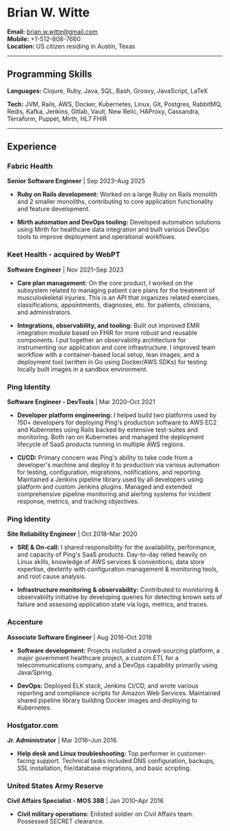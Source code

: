 # Brian W. Witte

**Email:** brian.w.witte@gmail.com  
**Mobile:** +1-512-808-7660  
**Location:** US citizen residing in Austin, Texas

---

## Programming Skills

**Languages:** Clojure, Ruby, Java, SQL, Bash, Groovy, JavaScript, LaTeX

**Tech:** JVM, Rails, AWS, Docker, Kubernetes, Linux, Git, Postgres, RabbitMQ, Redis, Kafka, Jenkins, Gitlab, Vault, New Relic, HAProxy, Cassandra, Terraform, Puppet, Mirth, HL7 FHIR

---

## Experience

### Fabric Health
**Senior Software Engineer** | Sep 2023–Aug 2025

- **Ruby on Rails development:** Worked on a large Ruby on Rails monolith and 2 smaller monoliths, contributing to core application functionality and feature development.

- **Mirth automation and DevOps tooling:** Developed automation solutions using Mirth for healthcare data integration and built various DevOps tools to improve deployment and operational workflows.

### Keet Health - acquired by WebPT
**Software Engineer** | Nov 2021–Sep 2023

- **Care plan management:** On the core product, I worked on the subsystem related to managing patient care plans for the treatment of musculoskeletal injuries. This is an API that organizes related exercises, classifications, appointments, diagnoses, etc. for patients, clinicians, and administrators.

- **Integrations, observability, and tooling:** Built out improved EMR integration module based on FHIR for more robust and reusable components. I put together an observability architecture for instrumenting our application and core infrastructure. I improved team workflow with a container-based local setup, lean images, and a deployment tool (written in Go using Docker/AWS SDKs) for testing locally built images in a sandbox environment.

### Ping Identity
**Software Engineer - DevTools** | Mar 2020–Oct 2021

- **Developer platform engineering:** I helped build two platforms used by 150+ developers for deploying Ping's production software to AWS EC2 and Kubernetes using Rails backed by extensive test-suites and monitoring. Both ran on Kubernetes and managed the deployment lifecycle of SaaS products running in multiple AWS regions.

- **CI/CD:** Primary concern was Ping's ability to take code from a developer's machine and deploy it to production via various automation for testing, configuration, migrations, notifications, and reporting. Maintained a Jenkins pipeline library used by all developers using platform and custom Jenkins plugins. Managed and extended comprehensive pipeline monitoring and alerting systems for incident response, metrics, and tracking objectives.

### Ping Identity
**Site Reliability Engineer** | Oct 2018–Mar 2020

- **SRE & On-call:** I shared responsibility for the availability, performance, and capacity of Ping's SaaS products. Day-to-day relied heavily on Linux skills, knowledge of AWS services & conventions, data store expertise, dexterity with configuration management & monitoring tools, and root cause analysis.

- **Infrastructure monitoring & observability:** Contributed to monitoring & observability initiative by developing queries for detecting known sets of failure and assessing application state via logs, metrics, and traces.

### Accenture
**Associate Software Engineer** | Aug 2016–Oct 2018

- **Software development:** Projects included a crowd-sourcing platform, a major government healthcare project, a custom ETL for a telecommunications company, and a DevOps capability primarily using Java/Spring.

- **DevOps:** Deployed ELK stack, Jenkins CI/CD, and wrote various reporting and compliance scripts for Amazon Web Services. Maintained shared pipeline library building Docker images and deploying to Kubernetes.

### Hostgator.com
**Jr. Administrator** | Mar 2016–Jun 2016

- **Help desk and Linux troubleshooting:** Top performer in customer-facing support. Technical tasks included DNS configuration, backups, SSL installation, file/database migrations, and basic scripting.

### United States Army Reserve
**Civil Affairs Specialist - MOS 38B** | Jan 2010–Apr 2016

- **Civil military operations:** Enlisted soldier on Civil Affairs team. Possessed SECRET clearance.
